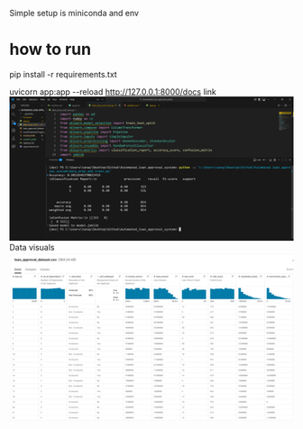 Simple setup is miniconda and env
# how to run 
pip install -r requirements.txt

uvicorn app:app --reload
http://127.0.0.1:8000/docs
link 
![alt text](image.png)
Data visuals 
![alt text](image-1.png)